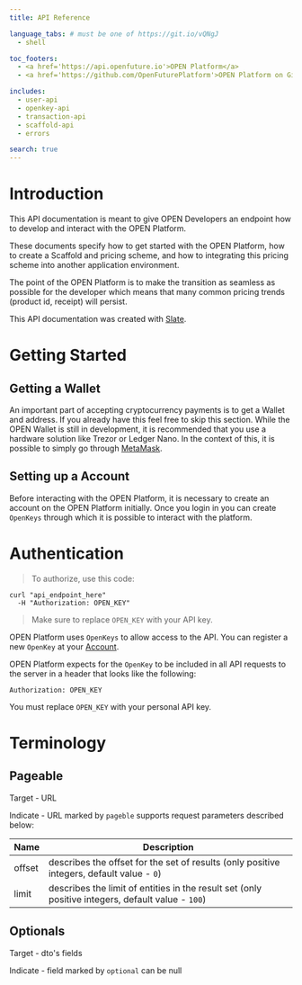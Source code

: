 ```yaml
---
title: API Reference

language_tabs: # must be one of https://git.io/vQNgJ
  - shell

toc_footers:
  - <a href='https://api.openfuture.io'>OPEN Platform</a>
  - <a href='https://github.com/OpenFuturePlatform'>OPEN Platform on GitHub</a>

includes:
  - user-api
  - openkey-api
  - transaction-api
  - scaffold-api
  - errors

search: true
---
```


# Introduction

This API documentation is meant to give OPEN Developers an endpoint how to develop and interact with the OPEN Platform.

These documents specify how to get started with the OPEN Platform, how to create a Scaffold and pricing scheme, and how to integrating this pricing scheme into another application environment.

The point of the OPEN Platform is to make the transition as seamless as possible for the developer which means that many common pricing trends (product id, receipt) will persist.

This API documentation was created with [Slate](https://github.com/lord/slate).

# Getting Started

## Getting a Wallet

An important part of accepting cryptocurrency payments is to get a Wallet and address. If you already have this feel free to skip this section. While the OPEN Wallet is still in development, it is recommended that you use a hardware solution like Trezor or Ledger Nano. In the context of this, it is possible to simply go through [MetaMask](https://metamask.io/).

## Setting up a Account

Before interacting with the OPEN Platform, it is necessary to create an account on the OPEN Platform initially. Once you login in you can create `OpenKeys` through which it is possible to interact with the platform.

# Authentication

> To authorize, use this code:

```shell
curl "api_endpoint_here"
  -H "Authorization: OPEN_KEY"
```

> Make sure to replace `OPEN_KEY` with your API key.

OPEN Platform uses `OpenKeys` to allow access to the API. You can register a new `OpenKey` at your [Account](https://api.openfuture.io).

OPEN Platform expects for the `OpenKey` to be included in all API requests to the server in a header that looks like the following:

`Authorization: OPEN_KEY`

<aside class="notice">
You must replace <code>OPEN_KEY</code> with your personal API key.
</aside>

# Terminology

## Pageable

Target - URL

Indicate - URL marked by `pageble` supports request parameters described below:

Name | Description
---- | -----------
offset | describes the offset for the set of results (only positive integers, default value - `0`)
limit | describes the limit of entities in the result set (only positive integers, default value - `100`)

## Optionals

Target - dto's fields

Indicate - field marked by `optional` can be null

